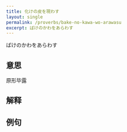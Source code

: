 ```yaml
---
title: 化けの皮を現わす
layout: single
permalink: /proverbs/bake-no-kawa-wo-arawasu
excerpt: ばけのかわをあらわす
---
```


ばけのかわをあらわす

## 意思

原形毕露

## 解释

## 例句

